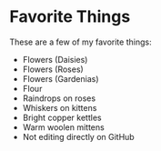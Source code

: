 # Favorite Things

These are a few of my favorite things:

- Flowers (Daisies)
- Flowers (Roses)
- Flowers (Gardenias)
- Flour 
- Raindrops on roses
- Whiskers on kittens
- Bright copper kettles
- Warm woolen mittens
- Not editing directly on GitHub
